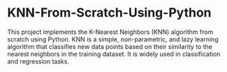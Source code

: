 # KNN-From-Scratch-Using-Python

This project implements the K-Nearest Neighbors (KNN) algorithm from scratch using Python. KNN is a simple, non-parametric, and lazy learning algorithm that classifies new data points based on their similarity to the nearest neighbors in the training dataset. It is widely used in classification and regression tasks.
